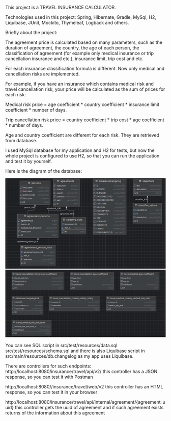 This project is a TRAVEL INSURANCE CALCULATOR.

Technologies used in this project: Spring, Hibernate, Gradle, MySql, H2, Liquibase, JUnit, Mockito, Thymeleaf, Logback and others.

Briefly about the project:

The agreement price is calculated based on many parameters,
such as the duration of agreement, the country, the age of each person,
the classification of agreement (for example only medical insurance or trip cancellation insurance and etc.),
insurance limit, trip cost and etc.

For each insurance classification formula is different.
Now only medical and cancellation risks are implemented.

For example, if you have an insurance which contains medical risk and travel cancellation risk,
your price will be calculated as the sum of prices for each risk: 

Medical risk price = age coefficient *  country coefficient * insurance limit coefficient * number of days.

Trip cancellation risk price = country coefficient * trip cost * age coefficient * number of days.

Age and country coefficient are different for each risk.
They are retrieved from database.


I used MySql database for my application and H2 for tests, but now the whole project is configured to use H2, so that you can run the application and test it by yourself.

Here is the diagram of the database:

![Diagram 1](images/diagram1.png)
![Diagram 1](images/diagram2.png)

You can see SQL script in src/test/resources/data.sql
src/test/resources/schema.sql
and there is also Liquibase script in src/main/resources/db.changelog as my app uses Liquibase.


There are controllers for such endpoints: 
http://localhost:8080/insurance/travel/api/v2/
this controller has a JSON response, so you can test it with Postman

http://localhost:8080//insurance/travel/web/v2
this controller has an HTML response, so you can test it in your browser

http://localhost:8080/insurance/travel/api/internal/agreement/{agreement_uuid}
this controller gets the uuid of agreement and if such agreement exists returns of the information about this agreement


